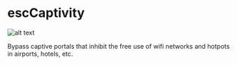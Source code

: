 # escCaptivity
![alt text][logo]

Bypass captive portals that inhibit the free use of wifi networks and hotpots in airports, hotels, etc.


















[logo]:https://github.com/drpdeadredd/escCaptivity/raw/main/escCapLogo.png "escCaptitivty Logo"

